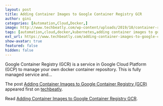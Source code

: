```yaml
---
layout: post
title: Adding Container Images to Google Container Registry GCR
author: gini
categories: [Automation,Cloud,Docker,]
image: http://www.techbeatly.com/wp-content/uploads/2019/10/container-registry-2x.png
tags: [automation,cloud,docker,kubernetes,adding container images to google container registry,adding container images to google container registry (gcr),adding image to container registry,adding image to registry,docker in gcr,gcr,gcr.io,google container registry,]
ext_url: https://www.techbeatly.com/adding-container-images-to-google-container-registry-gcr/
show-avatar: true
featured: false
hidden: false
---
```


<p>Google Container Registry (GCR) is a service in Google Cloud Platform (GCP) to manage your own docker container repository. This is fully managed service and&#46;&#46;&#46;</p>
<p>The post <a href="https://www.techbeatly.com/adding-container-images-to-google-container-registry-gcr/">Adding Container Images to Google Container Registry (GCR)</a> appeared first on <a href="https://www.techbeatly.com">techbeatly</a>.</p>

Read [Adding Container Images to Google Container Registry GCR](https://www.techbeatly.com/adding-container-images-to-google-container-registry-gcr/).